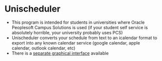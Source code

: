 # Unischeduler
* This program is intended for students in universities where Oracle Peoplesoft Campus Solutions is used (if your student self service is absolutely horrible, your university probably uses PCS)
* Unischeduler converts your schedule from text to an icalendar format to export into any known calendar service (google calendar, apple calendar, outlook calendar, etc)
* There is a [separate graphical interface](https://github.com/Ovsyanka83/unischeduler_gui) available
